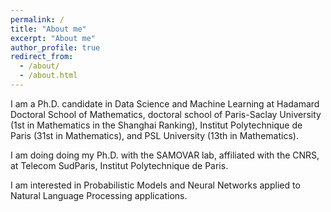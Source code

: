 ```yaml
---
permalink: /
title: "About me"
excerpt: "About me"
author_profile: true
redirect_from: 
  - /about/
  - /about.html
---
```


I am a Ph.D. candidate in Data Science and Machine Learning at Hadamard Doctoral School of Mathematics, doctoral school of Paris-Saclay University (1st in Mathematics in the Shanghai Ranking), Institut Polytechnique de Paris (31st in Mathematics), and PSL University (13th in Mathematics).

I am doing doing my Ph.D. with the SAMOVAR lab, affiliated with the CNRS, at Telecom SudParis, Institut Polytechnique de Paris.

I am interested in Probabilistic Models and Neural Networks applied to Natural Language Processing applications.

